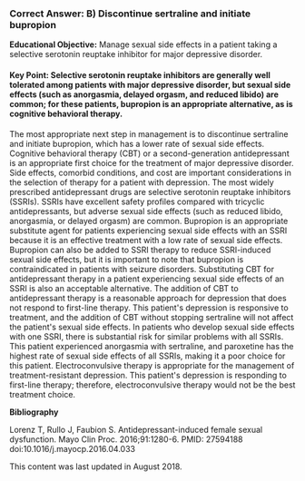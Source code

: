
### Correct Answer: B) Discontinue sertraline and initiate bupropion 

**Educational Objective:** Manage sexual side effects in a patient taking a selective serotonin reuptake inhibitor for major depressive disorder.

#### **Key Point:** Selective serotonin reuptake inhibitors are generally well tolerated among patients with major depressive disorder, but sexual side effects (such as anorgasmia, delayed orgasm, and reduced libido) are common; for these patients, bupropion is an appropriate alternative, as is cognitive behavioral therapy.

The most appropriate next step in management is to discontinue sertraline and initiate bupropion, which has a lower rate of sexual side effects. Cognitive behavioral therapy (CBT) or a second-generation antidepressant is an appropriate first choice for the treatment of major depressive disorder. Side effects, comorbid conditions, and cost are important considerations in the selection of therapy for a patient with depression. The most widely prescribed antidepressant drugs are selective serotonin reuptake inhibitors (SSRIs). SSRIs have excellent safety profiles compared with tricyclic antidepressants, but adverse sexual side effects (such as reduced libido, anorgasmia, or delayed orgasm) are common. Bupropion is an appropriate substitute agent for patients experiencing sexual side effects with an SSRI because it is an effective treatment with a low rate of sexual side effects. Bupropion can also be added to SSRI therapy to reduce SSRI-induced sexual side effects, but it is important to note that bupropion is contraindicated in patients with seizure disorders. Substituting CBT for antidepressant therapy in a patient experiencing sexual side effects of an SSRI is also an acceptable alternative.
The addition of CBT to antidepressant therapy is a reasonable approach for depression that does not respond to first-line therapy. This patient's depression is responsive to treatment, and the addition of CBT without stopping sertraline will not affect the patient's sexual side effects.
In patients who develop sexual side effects with one SSRI, there is substantial risk for similar problems with all SSRIs. This patient experienced anorgasmia with sertraline, and paroxetine has the highest rate of sexual side effects of all SSRIs, making it a poor choice for this patient.
Electroconvulsive therapy is appropriate for the management of treatment-resistant depression. This patient's depression is responding to first-line therapy; therefore, electroconvulsive therapy would not be the best treatment choice.

**Bibliography**

Lorenz T, Rullo J, Faubion S. Antidepressant-induced female sexual dysfunction. Mayo Clin Proc. 2016;91:1280-6. PMID: 27594188 doi:10.1016/j.mayocp.2016.04.033

This content was last updated in August 2018.